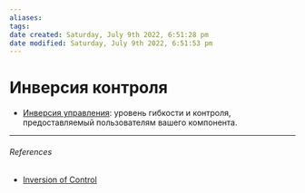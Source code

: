 ```yaml
---
aliases: 
tags: 
date created: Saturday, July 9th 2022, 6:51:28 pm
date modified: Saturday, July 9th 2022, 6:51:53 pm
---
```


# Инверсия контроля

- [Инверсия управления](https://kentcdodds.com/blog/inversion-of-control): уровень гибкости и контроля, предоставляемый пользователям вашего компонента.
---

###### References

- [Inversion of Control](https://kentcdodds.com/blog/inversion-of-control)
